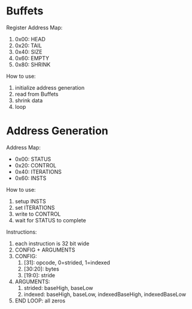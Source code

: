 # Buffets

Register Address Map:

1. 0x00: HEAD
2. 0x20: TAIL
3. 0x40: SIZE
4. 0x60: EMPTY
5. 0x80: SHRINK

How to use:

1. initialize address generation
2. read from Buffets
3. shrink data
4. loop

# Address Generation

Address Map:

- 0x00: STATUS
- 0x20: CONTROL
- 0x40: ITERATIONS
- 0x60: INSTS

How to use:

1. setup INSTS
2. set ITERATIONS
3. write to CONTROL
4. wait for STATUS to complete

Instructions:

1. each instruction is 32 bit wide
2. CONFIG + ARGUMENTS
3. CONFIG:
	1. \[31\]: opcode, 0=strided, 1=indexed
	2. \[30:20\]: bytes
	3. \[19:0\]: stride
4. ARGUMENTS:
	1. strided: baseHigh, baseLow
	2. indexed: baseHigh, baseLow, indexedBaseHigh, indexedBaseLow
5. END LOOP: all zeros